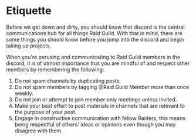 # Etiquette

Before we get down and dirty, you should know that discord is the central communications hub for all things Raid Guild. With that in mind, there are some things you should know before you jump into the discord and begin taking up projects.

When you're perusing and communicating to Raid Guild members in the discord, it is of utmost importance that you are mindful of and respect other members by remembering the following:

1. Do not spam channels by duplicating posts.
2. Do not spam members by tagging @Raid Guild Member more than once weekly.
3. Do not join or attempt to join member only meetings unless invited.
4. Make your best effort to post materials in channels that are relevant to the purpose of your post.
5. Engage in constructive communication with fellow Raiders, this means being respectful of others' ideas or opinions even though you may disagree with them.
